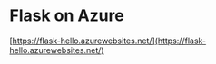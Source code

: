 # Flask on Azure

[https://flask-hello.azurewebsites.net/](https://flask-hello.azurewebsites.net/)


